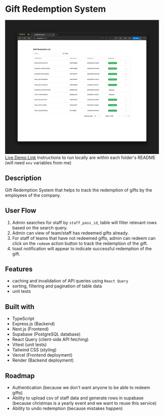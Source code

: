 # Gift Redemption System

![demo image](<CleanShot 2024-02-23 at 20.23.56@2x.png>)
[Live Demo Link](https://govtech-oa.vercel.app/)
Instructions to run locally are within each folder's README (will need `env` variables from me)

## Description

Gift Redemption System that helps to track the redemption of gifts by the employees of the company.

## User Flow

1. Admin searches for staff by `staff_pass_id`, table will filter relevant rows based on the search query.
2. Admin can view of team/staff has redeemed gifts already.
3. For staff of teams that have not redeemed gifts, admin can redeem can click on the `redeem` action button to track the redemption of the gift.
4. toast notification will appear to indicate successful redemption of the gift.

## Features

- caching and invalidation of API queries using `React Query`
- sorting, filtering and pagination of table data
- unit tests

## Built with

- TypeScript
- Express.js (Backend)
- Next.js (Frontend)
- Supabase (PostgreSQL database)
- React Query (client-side API fetching)
- Vitest (unit tests)
- Tailwind CSS (styling)
- Vercel (Frontend deployment)
- Render (Backend deployment)

## Roadmap

- Authentication (because we don't want anyone to be able to redeem gifts)
- Ability to upload csv of staff data and generate rows in supabase (because christmas is a yearly event and we want to reuse this service)
- Ability to undo redemption (because mistakes happen)
